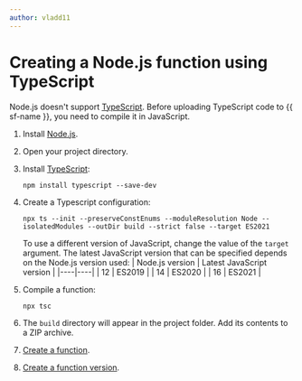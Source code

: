 ```yaml
---
author: vladd11
---
```


# Creating a Node.js function using TypeScript

Node.js doesn't support [TypeScript](https://www.typescriptlang.org/). Before uploading TypeScript code to {{ sf-name }}, you need to compile it in JavaScript.

1. Install [Node.js](https://nodejs.org/en/).
1. Open your project directory.
1. Install [TypeScript](https://www.typescriptlang.org/download):
   ```
   npm install typescript --save-dev
   ```
1. Create a Typescript configuration:
   ```
   npx ts --init --preserveConstEnums --moduleResolution Node --isolatedModules --outDir build --strict false --target ES2021
   ```

   To use a different version of JavaScript, change the value of the `target` argument. The latest JavaScript version that can be specified depends on the Node.js version used:
   | Node.js version | Latest JavaScript version |
   |----|----|
   | 12 | ES2019 |
   | 14 | ES2020 |
   | 16 | ES2021 |

1. Compile a function:
   ```
   npx tsc
   ```
1. The `build` directory will appear in the project folder. Add its contents to a ZIP archive.
1. [Create a function](../operations/function/function-create.md).
1. [Create a function version](../operations/function/version-manage.md).
